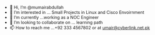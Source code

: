 - 👋 Hi, I’m @mumairabdullah
- 👀 I’m interested in ... Small Projects in Linux and Cisco Envoirnment 
- 🌱 I’m currently ...working as a NOC Engineer
- 💞️ I’m looking to collaborate on ... learning path
- 📫 How to reach me ...+92 333 4567802 or at umair@cyberlink.net.pk  

<!---
mumairabdullah/mumairabdullah is a ✨ special ✨ repository because its `README.md` (this file) appears on your GitHub profile.
You can click the Preview link to take a look at your changes.
--->
